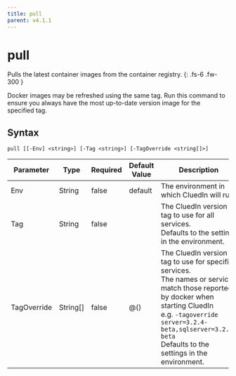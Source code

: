 ```yaml
---
title: pull
parent: v4.1.1
---
```


# pull

Pulls the latest container images from the container registry.
{: .fs-6 .fw-300 }

Docker images may be refreshed using the same tag. Run this command
to ensure you always have the most up-to-date version image for
the specified tag.

## Syntax

```
pull [[-Env] <string>] [-Tag <string>] [-TagOverride <string[]>] 
```

| Parameter | Type | Required | Default Value | Description |
| --------- | ---- | -------- | ------------- | ----------- |
| Env | String | false | default | The environment in which CluedIn will run. 
| Tag | String | false |  | The CluedIn version tag to use for all services.<br />Defaults to the setting in the environment. 
| TagOverride | String[] | false | @() | The CluedIn version tag to use for specific services.<br />The names or services match those reported by docker when starting CluedIn<br />e.g. `-tagoverride server=3.2.4-beta,sqlserver=3.2.4-beta`<br />Defaults to the settings in the environment. 


